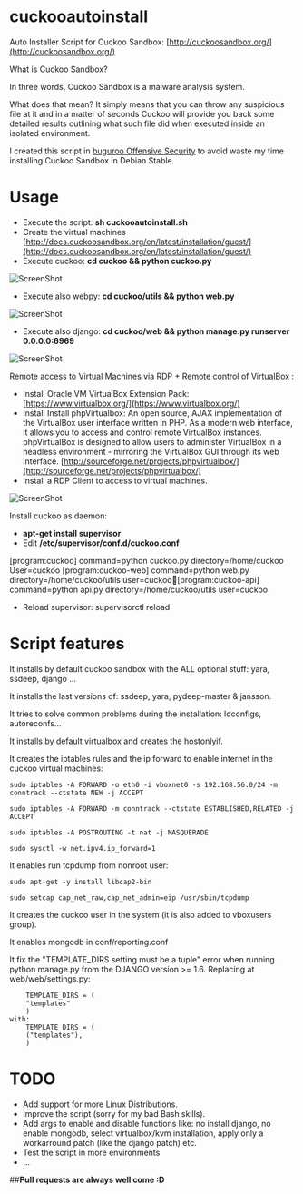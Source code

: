 cuckooautoinstall
=================
Auto Installer Script for Cuckoo Sandbox: [http://cuckoosandbox.org/](http://cuckoosandbox.org/)

What is Cuckoo Sandbox?

In three words, Cuckoo Sandbox is a malware analysis system.

What does that mean? It simply means that you can throw any suspicious file at it and in a matter of seconds Cuckoo will provide you back some detailed results outlining what such file did when executed inside an isolated environment.

I created this script in [buguroo Offensive Security](https://buguroo.com/) to avoid waste my time installing Cuckoo Sandbox in Debian Stable. 

Usage
=================
* Execute the script: <strong>sh cuckooautoinstall.sh</strong>
* Create the virtual machines [http://docs.cuckoosandbox.org/en/latest/installation/guest/](http://docs.cuckoosandbox.org/en/latest/installation/guest/)
* Execute cuckoo: <strong>cd cuckoo && python cuckoo.py</strong>

![ScreenShot](https://github.com/buguroo/cuckooautoinstall/blob/master/github%20cuckoo%20working.png)
* Execute also webpy: <strong>cd cuckoo/utils && python web.py</strong>

![ScreenShot](https://github.com/buguroo/cuckooautoinstall/blob/master/github%20webpy.png)
* Execute also django: <strong>cd cuckoo/web && python manage.py runserver 0.0.0.0:6969</strong>

![ScreenShot](https://github.com/buguroo/cuckooautoinstall/blob/master/github%20django.png)

Remote access to Virtual Machines via RDP + Remote control of VirtualBox :
* Install Oracle VM VirtualBox Extension Pack: [https://www.virtualbox.org/](https://www.virtualbox.org/)
* Install Install phpVirtualbox: An open source, AJAX implementation of the VirtualBox user interface written in PHP. As a modern web interface, it allows you to access and control remote VirtualBox instances. phpVirtualBox is designed to allow users to administer VirtualBox in a headless environment - mirroring the VirtualBox GUI through its web interface. [http://sourceforge.net/projects/phpvirtualbox/](http://sourceforge.net/projects/phpvirtualbox/)
* Install a RDP Client to access to virtual machines.

![ScreenShot](https://github.com/buguroo/cuckooautoinstall/blob/master/github%20access.png)

Install cuckoo as daemon:

* <strong>apt-get install supervisor</strong>
* Edit <strong>/etc/supervisor/conf.d/cuckoo.conf</strong>

[program:cuckoo]
command=python cuckoo.py
directory=/home/cuckoo
User=cuckoo
[program:cuckoo-web]
command=python web.py
directory=/home/cuckoo/utils
user=cuckoo[program:cuckoo-api]
command=python api.py
directory=/home/cuckoo/utils
user=cuckoo

* Reload supervisor: supervisorctl reload

Script features
=================
It installs by default cuckoo sandbox with the ALL optional stuff: yara, ssdeep, django ...

It installs the last versions of: ssdeep, yara, pydeep-master & jansson.

It tries to solve common problems during the installation: ldconfigs, autoreconfs...

It installs by default virtualbox and creates the hostonlyif.

It creates the iptables rules and the ip forward to enable internet in the cuckoo virtual machines:

    sudo iptables -A FORWARD -o eth0 -i vboxnet0 -s 192.168.56.0/24 -m conntrack --ctstate NEW -j ACCEPT
    
    sudo iptables -A FORWARD -m conntrack --ctstate ESTABLISHED,RELATED -j ACCEPT
    
    sudo iptables -A POSTROUTING -t nat -j MASQUERADE
    
    sudo sysctl -w net.ipv4.ip_forward=1
    
It enables run tcpdump from nonroot user:

    sudo apt-get -y install libcap2-bin
    
    sudo setcap cap_net_raw,cap_net_admin=eip /usr/sbin/tcpdump

It creates the cuckoo user in the system (it is also added to vboxusers group).

It enables mongodb in conf/reporting.conf 

It fix the "TEMPLATE_DIRS setting must be a tuple" error when running python manage.py from the DJANGO version >= 1.6. Replacing at web/web/settings.py:

        TEMPLATE_DIRS = (
        "templates"
        )
    with:
        TEMPLATE_DIRS = (
        ("templates"),
        )


TODO
=================
* Add support for more Linux Distributions.
* Improve the script (sorry for my bad Bash skills).
* Add args to enable and disable functions like: no install django, no enable mongodb, select virtualbox/kvm installation, apply only a workarround patch (like the django patch) etc.
* Test the script in more environments
* ...

##<strong>Pull requests are always well come :D</strong>
